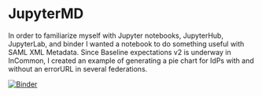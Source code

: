 # JupyterMD

In order to familiarize myself with Jupyter notebooks, 
JupyterHub, JupyterLab, and binder I wanted a notebook
to do something useful with SAML XML Metadata.  Since 
Baseline expectations v2 is underway in InCommon, I created
an example of generating a pie chart for IdPs with and
without an errorURL in several federations.  


[![Binder](https://mybinder.org/badge_logo.svg)](https://mybinder.org/v2/gh/sbroddy/JupyterMD/HEAD)
